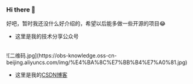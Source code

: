 ### Hi there 👋
好吧，暂时我还没什么好介绍的，希望以后能多做一些开源的项目😂

* 这里是我的技术分享公众号
<br/>
![二维码.jpg](https://obs-knowledge.oss-cn-beijing.aliyuncs.com/img/%E4%BA%8C%E7%BB%B4%E7%A0%81.jpg)

* 这里是我的[CSDN博客](https://blog.csdn.net/weixin_50799082)


<!--
**Gaodebo/Gaodebo** is a ✨ _special_ ✨ repository because its `README.md` (this file) appears on your GitHub profile.

Here are some ideas to get you started:

- 🔭 I’m currently working on ...
- 🌱 I’m currently learning ...
- 👯 I’m looking to collaborate on ...
- 🤔 I’m looking for help with ...
- 💬 Ask me about ...
- 📫 How to reach me: ...
- 😄 Pronouns: ...
- ⚡ Fun fact: ...
-->
